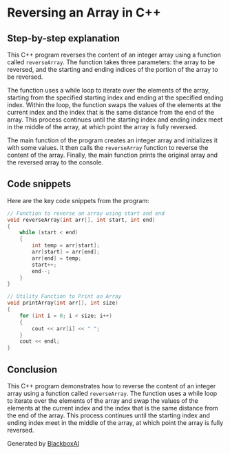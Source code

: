 
# Reversing an Array in C++

## Step-by-step explanation

This C++ program reverses the content of an integer array using a function called `reverseArray`. The function takes three parameters: the array to be reversed, and the starting and ending indices of the portion of the array to be reversed.

The function uses a while loop to iterate over the elements of the array, starting from the specified starting index and ending at the specified ending index. Within the loop, the function swaps the values of the elements at the current index and the index that is the same distance from the end of the array. This process continues until the starting index and ending index meet in the middle of the array, at which point the array is fully reversed.

The main function of the program creates an integer array and initializes it with some values. It then calls the `reverseArray` function to reverse the content of the array. Finally, the main function prints the original array and the reversed array to the console.

## Code snippets

Here are the key code snippets from the program:

```c++
// Function to reverse an array using start and end
void reverseArray(int arr[], int start, int end)
{
    while (start < end)
    {
        int temp = arr[start];
        arr[start] = arr[end];
        arr[end] = temp;
        start++;
        end--;
    }
}
```

```c++
// Utility Function to Print an Array
void printArray(int arr[], int size)
{
    for (int i = 0; i < size; i++)
    {
        cout << arr[i] << " ";
    }
    cout << endl;
}
```

## Conclusion

This C++ program demonstrates how to reverse the content of an integer array using a function called `reverseArray`. The function uses a while loop to iterate over the elements of the array and swap the values of the elements at the current index and the index that is the same distance from the end of the array. This process continues until the starting index and ending index meet in the middle of the array, at which point the array is fully reversed.

Generated by [BlackboxAI](https://www.useblackbox.ai)
